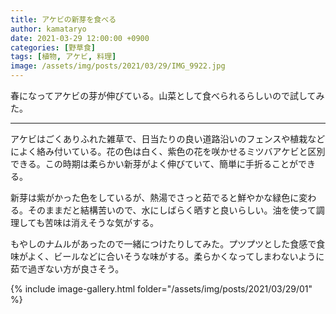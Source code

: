 ```yaml
---
title: アケビの新芽を食べる
author: kamataryo
date: 2021-03-29 12:00:00 +0900
categories: [野草食]
tags: [植物, アケビ, 料理]
image: /assets/img/posts/2021/03/29/IMG_9922.jpg
---
```


春になってアケビの芽が伸びている。山菜として食べられるらしいので試してみた。

---

アケビはごくありふれた雑草で、日当たりの良い道路沿いのフェンスや植栽などによく絡み付いている。花の色は白く、紫色の花を咲かせるミツバアケビと区別できる。この時期は柔らかい新芽がよく伸びていて、簡単に手折ることができる。

新芽は紫がかった色をしているが、熱湯でさっと茹でると鮮やかな緑色に変わる。そのままだと結構苦いので、水にしばらく晒すと良いらしい。油を使って調理しても苦味は消えそうな気がする。

もやしのナムルがあったので一緒につけたりしてみた。プツプツとした食感で食味がよく、ビールなどに合いそうな味がする。柔らかくなってしまわないように茹で過ぎない方が良さそう。

{% include image-gallery.html folder="/assets/img/posts/2021/03/29/01" %}